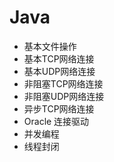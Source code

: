 # Java

- 基本文件操作
- 基本TCP网络连接
- 基本UDP网络连接
- 非阻塞TCP网络连接
- 非阻塞UDP网络连接
- 异步TCP网络连接
- Oracle 连接驱动
- 并发编程
- 线程封闭
